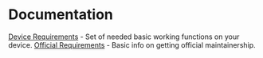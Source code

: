 # Documentation

[Device Requirements](requirements.md) - Set of needed basic working functions on your device.
[Official Requirements](official_requirements.md) - Basic info on getting official maintainership.